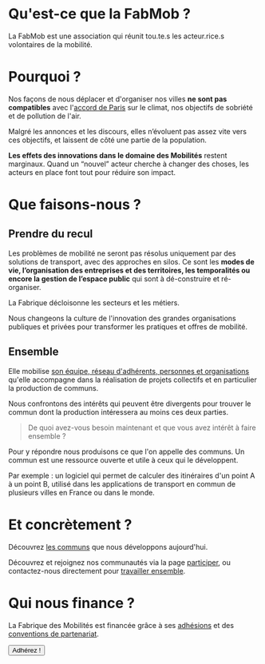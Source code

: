 # Qu'est-ce que la FabMob ?

La FabMob est une association qui réunit tou.te.s les acteur.rice.s volontaires de la mobilité.

# Pourquoi ?

Nos façons de nous déplacer et d'organiser nos villes **ne sont pas compatibles** avec l'[accord de Paris](https://fr.wikipedia.org/wiki/Accord_de_Paris_sur_le_climat) sur le climat, nos objectifs de sobriété et de pollution de l'air.

Malgré les annonces et les discours, elles n’évoluent pas assez vite vers ces objectifs, et laissent de côté une partie de la population.

**Les effets des innovations dans le domaine des Mobilités** restent marginaux. Quand un “nouvel” acteur cherche à changer des choses, les acteurs en place font tout pour réduire son impact.

# Que faisons-nous ?

## Prendre du recul

Les problèmes de mobilité ne seront pas résolus uniquement par des solutions de transport, avec des approches en silos. Ce sont les **modes de vie, l’organisation des entreprises et des territoires, les temporalités ou encore la gestion de l’espace public** qui sont à dé-construire et ré-organiser.

La Fabrique décloisonne les secteurs et les métiers.

Nous changeons la culture de l'innovation des grandes organisations publiques et privées pour transformer les pratiques et offres de mobilité.

## Ensemble

Elle mobilise [son équipe, réseau d'adhérents, personnes et organisations](/à-propos/nous) qu'elle accompagne dans la réalisation de projets collectifs et en particulier la production de communs.

Nous confrontons des intérêts qui peuvent être divergents pour trouver le commun dont la production intéressera au moins ces deux parties.

> De quoi avez-vous besoin maintenant et que vous avez intérêt à faire ensemble ?

Pour y répondre nous produisons ce que l'on appelle des communs. Un commun est une ressource ouverte et utile à ceux qui le développent.

Par exemple : un logiciel qui permet de calculer des itinéraires d'un point A à un point B, utilisé dans les applications de transport en commun de plusieurs villes en France ou dans le monde.

# Et concrètement ?

Découvrez [les communs](/communs) que nous développons aujourd'hui.

Découvrez et rejoignez nos communautés via la page [participer](/participer), ou contactez-nous directement pour [travailler ensemble](/à-propos/travailler).

# Qui nous finance ?

La Fabrique des Mobilités est financée grâce à ses [adhésions](https://www.helloasso.com/associations/la-fabrique-des-mobilites/adhesions/adhesions-2020-2021) et des [conventions de partenariat](/à-propos/travailler).

[<button>Adhérez ! </button>](https://www.helloasso.com/associations/la-fabrique-des-mobilites/adhesions/adhesions-2020-2021)
